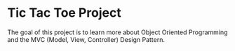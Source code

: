 # **Tic Tac Toe Project** 

The goal of this project is to learn more about Object Oriented Programming and the MVC (Model, View, Controller) Design Pattern.